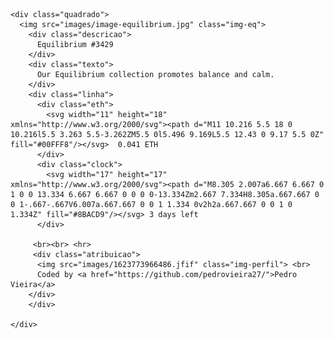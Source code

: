 <!DOCTYPE html>
<html lang="en">
  
<head>
  <meta charset="UTF-8">
  <meta name="viewport" content="width=device-width, initial-scale=1.0"> <!-- displays site properly based on user's device -->

  <link rel="icon" type="image/png" sizes="32x32" href="./images/favicon-32x32.png">
  <link rel="stylesheet" href="/style.css">
  <link rel="preconnect" href="https://fonts.googleapis.com"> 
  <link rel="preconnect" href="https://fonts.gstatic.com" crossorigin>
  <link href="https://fonts.googleapis.com/css2?family=Outfit:wght@500&display=swap" rel="stylesheet">
  <link rel="preconnect" href="https://fonts.googleapis.com">
  <link rel="preconnect" href="https://fonts.gstatic.com" crossorigin>
  <link href="https://fonts.googleapis.com/css2?family=Outfit:wght@100;500&display=swap" rel="stylesheet">
  
  <title>Frontend Mentor | NFT preview card component</title>

  
</head>


<body>

  <!--
  <div class="attribution">
    Challenge by <a href="https://www.frontendmentor.io?ref=challenge" target="_blank">Frontend Mentor</a>. 
    Coded by <a href="#">Your Name Here</a>.
  </div>
  -->
  
  <div class="fundo">
    
    <div class="quadrado">
      <img src="images/image-equilibrium.jpg" class="img-eq">
        <div class="descricao">
          Equilibrium #3429
        </div>
        <div class="texto">
          Our Equilibrium collection promotes balance and calm.
        </div>
        <div class="linha">
          <div class="eth">
            <svg width="11" height="18" xmlns="http://www.w3.org/2000/svg"><path d="M11 10.216 5.5 18 0 10.216l5.5 3.263 5.5-3.262ZM5.5 0l5.496 9.169L5.5 12.43 0 9.17 5.5 0Z" fill="#00FFF8"/></svg>  0.041 ETH
          </div>
          <div class="clock">    
            <svg width="17" height="17" xmlns="http://www.w3.org/2000/svg"><path d="M8.305 2.007a6.667 6.667 0 1 0 0 13.334 6.667 6.667 0 0 0 0-13.334Zm2.667 7.334H8.305a.667.667 0 0 1-.667-.667V6.007a.667.667 0 0 1 1.334 0v2h2a.667.667 0 0 1 0 1.334Z" fill="#8BACD9"/></svg> 3 days left
          </div> 
          
         <br><br> <hr>  
         <div class="atribuicao">
          <img src="images/1623773966486.jfif" class="img-perfil"> <br>
          Coded by <a href="https://github.com/pedrovieira27/">Pedro Vieira</a>
        </div> 
        </div>
       
    </div>

  </div>

</body>


</html>
